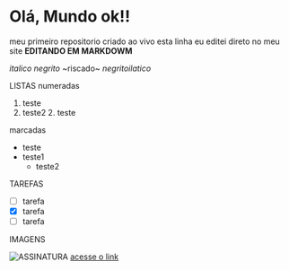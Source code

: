 # Olá,  Mundo ok!!
meu primeiro repositorio criado ao vivo
esta linha eu editei direto no meu site
__EDITANDO EM MARKDOWM__

_italico_
*negrito*
~riscado~
_*negritoilatico*_

LISTAS
numeradas
1. teste
2. teste2
   2. teste

marcadas
* teste
* teste1
   * teste2

TAREFAS
- [ ] tarefa
- [x] tarefa
- [ ] tarefa

 IMAGENS
 
   ![ASSINATURA](https://github.com/user-attachments/assets/c86031c0-b950-48e1-81d5-ad6d63affd6f)
   [acesse o link](https://github.com/user-attachments/assets/c86031c0-b950-48e1-81d5-ad6d63affd6f)
